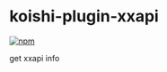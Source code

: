 # koishi-plugin-xxapi

[![npm](https://img.shields.io/npm/v/koishi-plugin-xxapi?style=flat-square)](https://www.npmjs.com/package/koishi-plugin-xxapi)

get xxapi info
